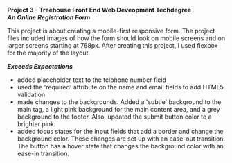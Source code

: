 **Project 3 - Treehouse Front End Web Deveopment Techdegree**    
***An Online Registration Form***

This project is about creating a mobile-first responsive form.  The project files included images of how the form should look on mobile screens and on larger screens starting at 768px.  After creating this project, I used flexbox for the majority of the layout.  

***Exceeds Expectations***
* added placeholder text to the telphone number field
* used the 'required' attribute on the name and email fields to add HTML5 validation
* made changes to the backgrounds.  Added a 'subtle' background to the main tag, a light pink background for the main content area, and a grey background to the footer.  Also, updated the submit button color to a brighter pink.
* added focus states for the input fields that add a border and change the background color.  These changes are set up with an ease-out transition.  The button has a hover state that changes the background color with an ease-in transition. 